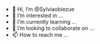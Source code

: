 - 👋 Hi, I’m @Sylviaobiezue
- 👀 I’m interested in ...
- 🌱 I’m currently learning ...
- 💞️ I’m looking to collaborate on ...
- 📫 How to reach me ...

<!---
Sylviaobiezue/Sylviaobiezue is a ✨ special ✨ repository because its `README.md` (this file) appears on your GitHub profile.
You can click the Preview link to take a look at your changes.
--->
